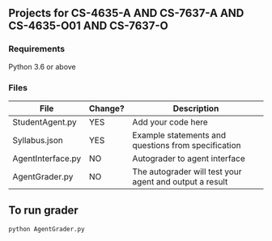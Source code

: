 ## Projects for CS-4635-A AND CS-7637-A AND CS-4635-O01 AND CS-7637-O

### Requirements

Python 3.6 or above

### Files

| File | Change? | Description |
| ---- | ------- | ----------- |
| StudentAgent.py | YES | Add your code here |
| Syllabus.json | YES | Example statements and questions from specification |
| AgentInterface.py | NO | Autograder to agent interface |
| AgentGrader.py | NO | The autograder will test your agent and output a result |


## To run grader

```
python AgentGrader.py

